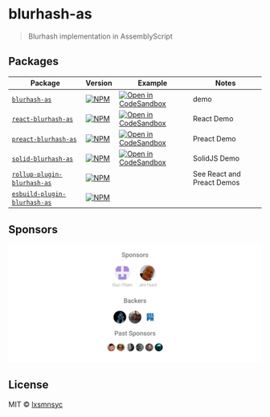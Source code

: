 # blurhash-as

> Blurhash implementation in AssemblyScript

## Packages

| Package | Version | Example | Notes |
| --- | --- | --- | --- |
| [`blurhash-as`](https://github.com/lxsmnsyc/blurhash-as/tree/main/packages/blurhash-as) | [![NPM](https://img.shields.io/npm/v/blurhash-as.svg)](https://www.npmjs.com/package/blurhash-as) | [![Open in CodeSandbox](https://img.shields.io/badge/Open%20in-CodeSandbox-blue?style=flat-square&logo=codesandbox)](https://codesandbox.io/s/github/lxsmnsyc/blurhash-as/tree/main/examples/vite-blurhash-demo) | demo |
| [`react-blurhash-as`](https://github.com/lxsmnsyc/blurhash-as/tree/main/packages/react-blurhash-as) | [![NPM](https://img.shields.io/npm/v/blurhash-as.svg)](https://www.npmjs.com/package/react-blurhash-as) | [![Open in CodeSandbox](https://img.shields.io/badge/Open%20in-CodeSandbox-blue?style=flat-square&logo=codesandbox)](https://codesandbox.io/s/github/lxsmnsyc/blurhash-as/tree/main/examples/vite-react-demo) | React Demo |
| [`preact-blurhash-as`](https://github.com/lxsmnsyc/blurhash-as/tree/main/packages/preact-blurhash-as) | [![NPM](https://img.shields.io/npm/v/blurhash-as.svg)](https://www.npmjs.com/package/preact-blurhash-as) | [![Open in CodeSandbox](https://img.shields.io/badge/Open%20in-CodeSandbox-blue?style=flat-square&logo=codesandbox)](https://codesandbox.io/s/github/lxsmnsyc/blurhash-as/tree/main/examples/vite-preact-demo) | Preact Demo |
| [`solid-blurhash-as`](https://github.com/lxsmnsyc/blurhash-as/tree/main/packages/solid-blurhash-as) | [![NPM](https://img.shields.io/npm/v/blurhash-as.svg)](https://www.npmjs.com/package/solid-blurhash-as) | [![Open in CodeSandbox](https://img.shields.io/badge/Open%20in-CodeSandbox-blue?style=flat-square&logo=codesandbox)](https://codesandbox.io/s/github/lxsmnsyc/blurhash-as/tree/main/examples/vite-solid-demo) | SolidJS Demo |
| [`rollup-plugin-blurhash-as`](https://github.com/lxsmnsyc/blurhash-as/tree/main/packages/rollup-plugin-blurhash-as) | [![NPM](https://img.shields.io/npm/v/blurhash-as.svg)](https://www.npmjs.com/package/rollup-plugin-blurhash-as) | | See React and Preact Demos |
| [`esbuild-plugin-blurhash-as`](https://github.com/lxsmnsyc/blurhash-as/tree/main/packages/esbuild-plugin-blurhash-as) | [![NPM](https://img.shields.io/npm/v/blurhash-as.svg)](https://www.npmjs.com/package/esbuild-plugin-blurhash-as) | | |

## Sponsors

![Sponsors](https://github.com/lxsmnsyc/sponsors/blob/main/sponsors.svg?raw=true)

## License

MIT © [lxsmnsyc](https://github.com/lxsmnsyc)
